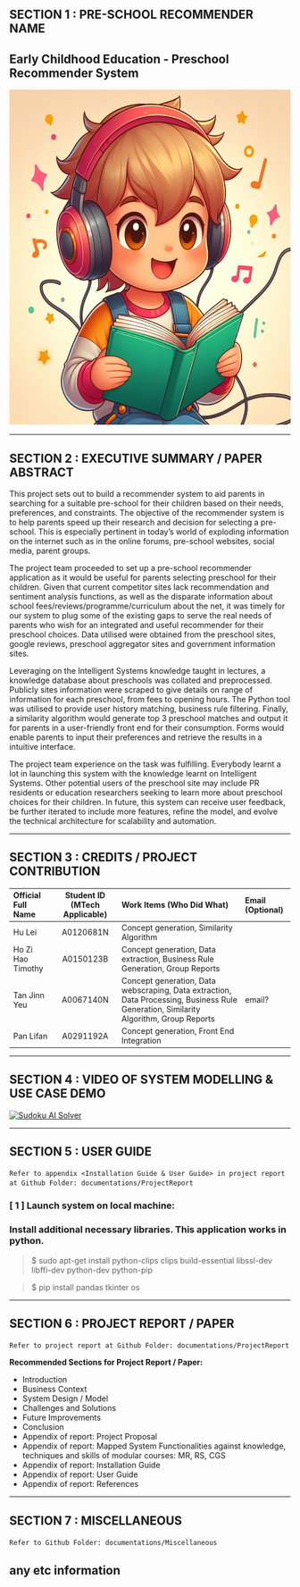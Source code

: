 ## SECTION 1 : PRE-SCHOOL RECOMMENDER NAME 
## Early Childhood Education - Preschool Recommender System

<div style="text-align: center;">
    <img src="./Preschool_Recommender/documentations/Images/Logo_Project.jpeg"
         style="margin-right: 0px;"
         height="600" />
</div>

---

## SECTION 2 : EXECUTIVE SUMMARY / PAPER ABSTRACT
This project sets out to build a recommender system to aid parents in searching for a suitable pre-school for their children based on their needs, preferences, and constraints. The objective of the recommender system is to help parents speed up their research and decision for selecting a pre-school. This is especially pertinent in today’s world of exploding information on the internet such as in the online forums, pre-school websites, social media, parent groups. 

The project team proceeded to set up a pre-school recommender application as it would be useful for parents selecting preschool for their children. Given that current competitor sites lack recommendation and sentiment analysis functions, as well as the disparate information about school fees/reviews/programme/curriculum about the net, it was timely for our system to plug some of the existing gaps to serve the real needs of parents who wish for an integrated and useful recommender for their preschool choices. Data utilised were obtained from the preschool sites, google reviews, preschool aggregator sites and government information sites. 

Leveraging on the Intelligent Systems knowledge taught in lectures, a knowledge database about preschools was collated and preprocessed. Publicly sites information were scraped to give details on range of information for each preschool, from fees to opening hours. The Python tool was utilised to provide user history matching, business rule filtering. Finally, a similarity algorithm would generate top 3 preschool matches and output it for parents in a user-friendly front end for their consumption. Forms would enable parents to input their preferences and retrieve the results in a intuitive interface. 

The project team experience on the task was fulfilling. Everybody learnt a lot in launching this system with the knowledge learnt on Intelligent Systems. Other potential users of the preschool site may include PR residents or education researchers seeking to learn more about preschool choices for their children. In future, this system can receive user feedback, be further iterated to include more features, refine the model, and evolve the technical architecture for scalability and automation.

---

## SECTION 3 : CREDITS / PROJECT CONTRIBUTION

| Official Full Name  | Student ID (MTech Applicable)  | Work Items (Who Did What) | Email (Optional) |
| :------------ |:---------------:| :-----| :-----|
| Hu Lei            | A0120681N | Concept generation, Similarity Algorithm |  |
| Ho Zi Hao Timothy | A0150123B | Concept generation, Data extraction, Business Rule Generation, Group Reports |  |
| Tan Jinn Yeu      | A0067140N | Concept generation, Data webscraping, Data extraction,  Data Processing, Business Rule Generation, Similarity Algorithm, Group Reports | email? |
| Pan Lifan         | A0291192A | Concept generation, Front End Integration |  |

---

## SECTION 4 : VIDEO OF SYSTEM MODELLING & USE CASE DEMO

[![Sudoku AI Solver](http://img.youtube.com/vi/-AiYLUjP6o8/0.jpg)](https://youtu.be/-AiYLUjP6o8 "Sudoku AI Solver")

---

## SECTION 5 : USER GUIDE

`Refer to appendix <Installation Guide & User Guide> in project report at Github Folder: documentations/ProjectReport`

### [ 1 ] Launch system on local machine:
### Install additional necessary libraries. This application works in python.

> $ sudo apt-get install python-clips clips build-essential libssl-dev libffi-dev python-dev python-pip

> $ pip install pandas tkinter os

---
## SECTION 6 : PROJECT REPORT / PAPER

`Refer to project report at Github Folder: documentations/ProjectReport`

**Recommended Sections for Project Report / Paper:**
- Introduction 
- Business Context
- System Design / Model 
- Challenges and Solutions
- Future Improvements
- Conclusion 
- Appendix of report: Project Proposal
- Appendix of report: Mapped System Functionalities against knowledge, techniques and skills of modular courses: MR, RS, CGS
- Appendix of report: Installation Guide
- Appendix of report: User Guide
- Appendix of report: References 

---
## SECTION 7 : MISCELLANEOUS

`Refer to Github Folder: documentations/Miscellaneous`

any etc information
---

